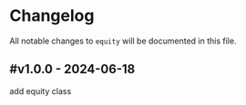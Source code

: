 # Changelog

All notable changes to `equity` will be documented in this file.

## #v1.0.0 - 2024-06-18

add equity class
